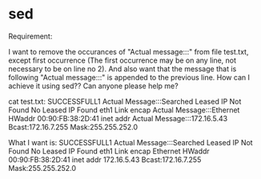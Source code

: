 sed
===

Requirement:


I want to remove the occurances of "Actual message:::" from file test.txt, except first occurrence 
(The first occurrence may be on any line, not necessary to be on line no 2). 
And also want that the message that is following "Actual message:::" is appended to the previous line. 
How can I achieve it using sed?? Can anyone please help me?

cat test.txt:
SUCCESSFULL1
Actual Message:::Searched Leased IP Not Found
No Leased IP Found
eth1 Link encap
Actual Message:::Ethernet HWaddr 00:90:FB:38:2D:41
inet addr
Actual Message:::172.16.5.43 Bcast:172.16.7.255 Mask:255.255.252.0


What I want is:
SUCCESSFULL1
Actual Message:::Searched Leased IP Not Found
No Leased IP Found
eth1 Link encap Ethernet HWaddr 00:90:FB:38:2D:41
inet addr 172.16.5.43 Bcast:172.16.7.255 Mask:255.255.252.0
